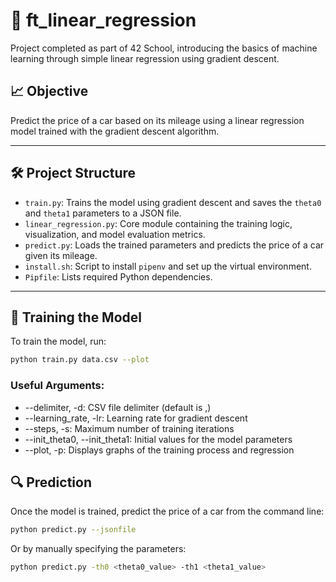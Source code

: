 # 🧠 ft_linear_regression

Project completed as part of 42 School, introducing the basics of machine learning through simple linear regression using gradient descent.

## 📈 Objective

Predict the price of a car based on its mileage using a linear regression model trained with the gradient descent algorithm.

---

## 🛠️ Project Structure

- `train.py`: Trains the model using gradient descent and saves the `theta0` and `theta1` parameters to a JSON file.
- `linear_regression.py`: Core module containing the training logic, visualization, and model evaluation metrics.
- `predict.py`: Loads the trained parameters and predicts the price of a car given its mileage.
- `install.sh`: Script to install `pipenv` and set up the virtual environment.
- `Pipfile`: Lists required Python dependencies.

---

## 🧪 Training the Model

To train the model, run:

```bash
python train.py data.csv --plot
```

### Useful Arguments:  

- --delimiter, -d: CSV file delimiter (default is ,)  
- --learning_rate, -lr: Learning rate for gradient descent  
- --steps, -s: Maximum number of training iterations  
- --init_theta0, --init_theta1: Initial values for the model parameters
- --plot, -p: Displays graphs of the training process and regression

## 🔍 Prediction  

Once the model is trained, predict the price of a car from the command line:  

```bash
python predict.py --jsonfile
```
Or by manually specifying the parameters:  

```bash
python predict.py -th0 <theta0_value> -th1 <theta1_value>
```

